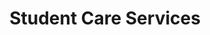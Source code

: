 ---
layout: page
title: Student Care Services
permalink: /be-awesome/student-care-services/
third_nav_title: Be Awesome

---